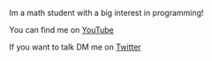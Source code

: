 Im a math student with a big interest in programming!

You can find me on [YouTube](https://www.youtube.com/c/ThEndGuy)

If you want to talk DM me on [Twitter](https://twitter.com/ThEndGuy)

